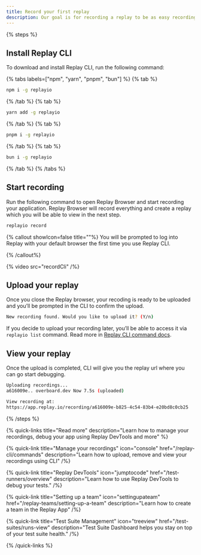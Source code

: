 ```yaml
---
title: Record your first replay
description: Our goal is for recording a replay to be as easy recording a video. Today, you launch the Replay browser from the command line replayio record. This is just a stop gap solution until we’re able to release the Replay browser as a standalone development browser.
---
```


{% steps %}

## Install Replay CLI

To download and install Replay CLI, run the following command:

{% tabs labels=["npm", "yarn", "pnpm", "bun"] %}
{% tab %}

```sh
npm i -g replayio
```

{% /tab %}
{% tab %}

```sh
yarn add -g replayio
```

{% /tab %}
{% tab %}

```sh
pnpm i -g replayio
```

{% /tab %}
{% tab %}

```sh
bun i -g replayio
```

{% /tab %}
{% /tabs %}

## Start recording

Run the following command to open Replay Browser and start recording your application. Replay Browser will record everything and create a replay which you will be able to view in the next step.

```sh
replayio record
```

{% callout showIcon=false title=""%}
You will be prompted to log into Replay with your default browser the first time you use Replay CLI.

{% /callout%}

{% video src="recordCli" /%}

## Upload your replay

Once you close the Replay browser, your recoding is ready to be uploaded and you’ll be prompted in the CLI to confirm the upload.

```sh
New recording found. Would you like to upload it? (Y/n)
```

If you decide to upload your recording later, you’ll be able to access it via `replayio list` command. Read more in [Replay CLI command docs](/replay-cli/commands).

## View your replay

Once the upload is completed, CLI will give you the replay url where you can go start debugging.

```sh
Uploading recordings...
a616009e.. overboard.dev Now 7.5s (uploaded)

View recording at:
https://app.replay.io/recording/a616009e-b825-4c54-83b4-e20bd8c0cb25
```

{% /steps %}

{% quick-links title="Read more" description="Learn how to manage your recordings, debug your app using Replay DevTools and more" %}

{% quick-link
  title="Manage your recordings"
  icon="console"
  href="/replay-cli/commands"
  description="Learn how to upload, remove and view your recordings using CLI"
/%}

{% quick-link
  title="Replay DevTools"
  icon="jumptocode"
  href="/test-runners/overview"
  description="Learn how to use Replay DevTools to debug your tests."
/%}

{% quick-link
  title="Setting up a team"
  icon="settingupateam"
  href="/replay-teams/setting-up-a-team"
  description="Learn how to create a team in the Replay App"
/%}

{% quick-link
  title="Test Suite Management"
  icon="treeview"
  href="/test-suites/runs-view"
  description="Test Suite Dashboard helps you stay on top of your test suite health."
/%}

{% /quick-links %}
